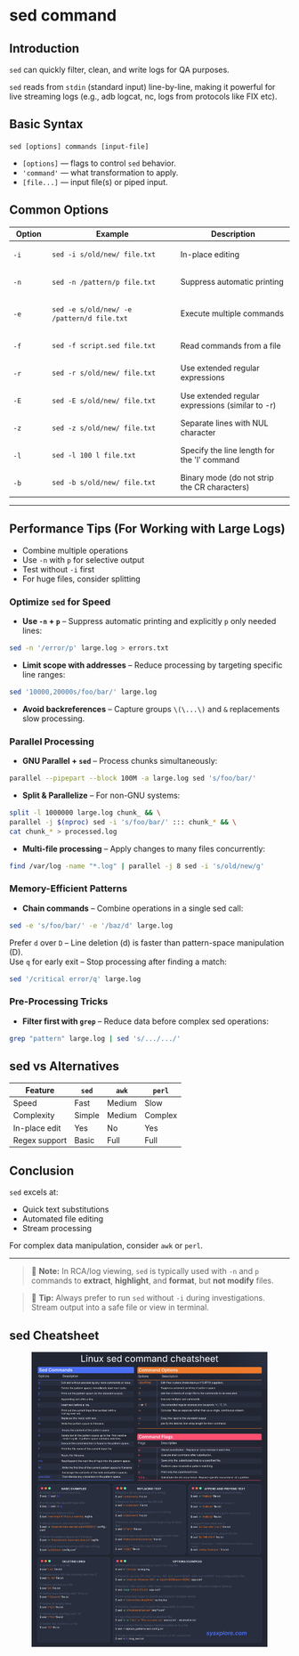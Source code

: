 # sed command

## Introduction

`sed` can quickly filter, clean, and write logs for QA purposes.

`sed` reads from `stdin` (standard input) line-by-line, making it powerful for live streaming logs (e.g., adb logcat, nc, logs from protocols like FIX etc).

## Basic Syntax

`sed [options] commands [input-file]`

* `[options]` — flags to control `sed` behavior.
* `'command'` — what transformation to apply.
* `[file...]` — input file(s) or piped input.

## Common Options

<table><thead><tr><th width="67.88885498046875">Option</th><th width="393.2222900390625">Example</th><th width="322.44439697265625">Description</th></tr></thead><tbody><tr><td><code>-i</code></td><td><pre class="language-bash"><code class="lang-bash">sed -i s/old/new/ file.txt
</code></pre></td><td>In-place editing</td></tr><tr><td><code>-n</code></td><td><pre class="language-bash"><code class="lang-bash">sed -n /pattern/p file.txt
</code></pre></td><td>Suppress automatic printing</td></tr><tr><td><code>-e</code></td><td><pre class="language-bash"><code class="lang-bash">sed -e s/old/new/ -e /pattern/d file.txt
</code></pre></td><td>Execute multiple commands</td></tr><tr><td><code>-f</code></td><td><pre class="language-bash"><code class="lang-bash">sed -f script.sed file.txt
</code></pre></td><td>Read commands from a file</td></tr><tr><td><code>-r</code></td><td><pre class="language-bash"><code class="lang-bash">sed -r s/old/new/ file.txt
</code></pre></td><td>Use extended regular expressions</td></tr><tr><td><code>-E</code></td><td><pre class="language-bash"><code class="lang-bash">sed -E s/old/new/ file.txt
</code></pre></td><td>Use extended regular expressions (similar to -r)</td></tr><tr><td><code>-z</code></td><td><pre class="language-bash"><code class="lang-bash">sed -z s/old/new/ file.txt
</code></pre></td><td>Separate lines with NUL character</td></tr><tr><td><code>-l</code></td><td><pre class="language-bash"><code class="lang-bash">sed -l 100 l file.txt
</code></pre></td><td>Specify the line length for the 'l' command</td></tr><tr><td><code>-b</code></td><td><pre class="language-bash"><code class="lang-bash">sed -b s/old/new/ file.txt
</code></pre></td><td>Binary mode (do not strip the CR characters)</td></tr></tbody></table>

***

## Performance Tips (For Working with Large Logs)

* Combine multiple operations
* Use `-n` with `p` for selective output
* Test without `-i` first
* For huge files, consider splitting

### Optimize `sed` for Speed

* **Use `-n` + `p`** – Suppress automatic printing and explicitly `p` only needed lines:

```bash
sed -n '/error/p' large.log > errors.txt
```

* **Limit scope with addresses** – Reduce processing by targeting specific line ranges:

```bash
sed '10000,20000s/foo/bar/' large.log
```

* **Avoid backreferences** – Capture groups `\(\...\)` and `&` replacements slow processing.

### Parallel Processing

* **GNU Parallel + `sed`** – Process chunks simultaneously:

```bash
parallel --pipepart --block 100M -a large.log sed 's/foo/bar/'
```

* **Split & Parallelize** – For non-GNU systems:

```bash
split -l 1000000 large.log chunk_ && \
parallel -j $(nproc) sed -i 's/foo/bar/' ::: chunk_* && \
cat chunk_* > processed.log
```

* **Multi-file processing** – Apply changes to many files concurrently:

```bash
find /var/log -name "*.log" | parallel -j 8 sed -i 's/old/new/g'
```

### Memory-Efficient Patterns

* **Chain commands** – Combine operations in a single sed call:

```bash
sed -e 's/foo/bar/' -e '/baz/d' large.log
```

Prefer `d` over `D` – Line deletion (d) is faster than pattern-space manipulation (D).\
Use `q` for early exit – Stop processing after finding a match:

```bash
sed '/critical error/q' large.log
```

### Pre-Processing Tricks

* **Filter first with `grep`** – Reduce data before complex sed operations:

```bash
grep "pattern" large.log | sed 's/.../.../'
```

## sed vs Alternatives

| Feature       | `sed`  | `awk`  | `perl`  |
| ------------- | ------ | ------ | ------- |
| Speed         | Fast   | Medium | Slow    |
| Complexity    | Simple | Medium | Complex |
| In-place edit | Yes    | No     | Yes     |
| Regex support | Basic  | Full   | Full    |

## Conclusion

`sed` excels at:

* Quick text substitutions
* Automated file editing
* Stream processing

For complex data manipulation, consider `awk` or `perl`.

***

> 📌 **Note:** In RCA/log viewing, `sed` is typically used with `-n` and `p` commands to **extract**, **highlight**, and **format**, but **not modify** files.

> 🧠 **Tip:** Always prefer to run `sed` without `-i` during investigations. Stream output into a safe file or view in terminal.

## sed Cheatsheet

<figure><img src="../.gitbook/assets/sed_cheatsheet.jpeg" alt=""><figcaption></figcaption></figure>
